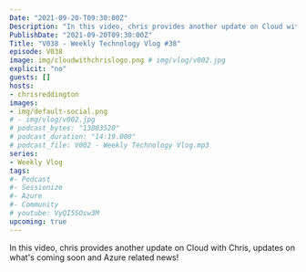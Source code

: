 ```yaml
---
Date: "2021-09-20-T09:30:00Z"
Description: "In this video, chris provides another update on Cloud with Chris, updates on what's coming soon and Azure related news!"
PublishDate: "2021-09-20T09:30:00Z"
Title: "V038 - Weekly Technology Vlog #38"
episode: V038
image: img/cloudwithchrislogo.png # img/vlog/v002.jpg
explicit: "no"
guests: []
hosts:
- chrisreddington
images:
- img/default-social.png
# - img/vlog/v002.jpg
# podcast_bytes: "13803520"
# podcast_duration: "14:19.000"
# podcast_file: V002 - Weekly Technology Vlog.mp3
series:
- Weekly Vlog
tags:
#- Podcast
#- Sessionize
#- Azure
#- Community
# youtube: VyQI5SOsw3M
upcoming: true
---
```

In this video, chris provides another update on Cloud with Chris, updates on what's coming soon and Azure related news!